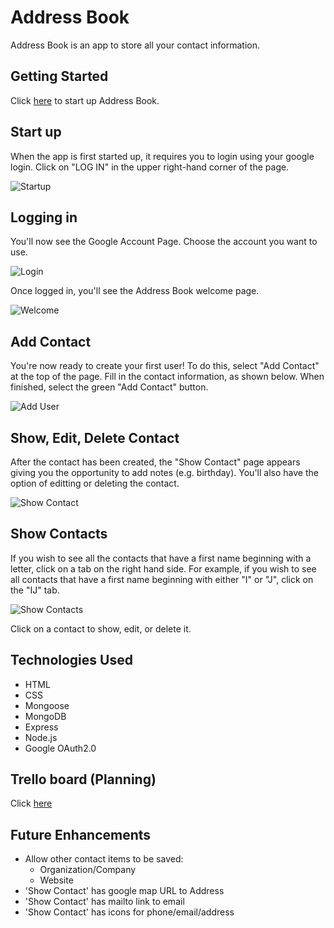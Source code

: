 # Address Book
Address Book is an app to store all your contact information. 

## Getting Started
Click [here](https://addressbook-udqv.onrender.com/contacts) to start up Address Book.

## Start up
When the app is first started up, it requires you to login using your google login. Click on "LOG IN" in the upper right-hand corner of the page.

![Startup](public/images/startup.png)

## Logging in
You'll now see the Google Account Page. Choose the account you want to use.

![Login](public/images/login.png)

Once logged in, you'll see the Address Book welcome page.

![Welcome](public/images/welcome.png)

## Add Contact
You're now ready to create your first user! To do this, select "Add Contact" at the top of the page. Fill in the contact information, as shown below. When finished, select the green "Add Contact" button.

![Add User](public/images/addContact.png)

## Show, Edit, Delete Contact
After the contact has been created, the "Show Contact" page appears giving you the opportunity to add notes (e.g. birthday). You'll also have the option of editting or deleting the contact.

![Show Contact](public/images/showContact.png)

## Show Contacts
If you wish to see all the contacts that have a first name beginning with a letter, click on a tab on the right hand side. For example, if you wish to see all contacts that have a first name beginning with either "I" or "J", click on the "IJ" tab.

![Show Contacts](public/images/showContacts.png)

Click on a contact to show, edit, or delete it.

## Technologies Used
- HTML
- CSS
- Mongoose
- MongoDB
- Express
- Node.js
- Google OAuth2.0

## Trello board (Planning)
Click [here](https://trello.com/b/vLkt1Klk/addressbook)

## Future Enhancements
- Allow other contact items to be saved:
  - Organization/Company
  - Website
- 'Show Contact' has google map URL to Address
- 'Show Contact' has mailto link to email
- 'Show Contact' has icons for phone/email/address
